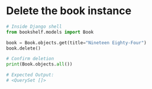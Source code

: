 # Delete the book instance

```python
# Inside Django shell
from bookshelf.models import Book

book = Book.objects.get(title="Nineteen Eighty-Four")
book.delete()

# Confirm deletion
print(Book.objects.all())

# Expected Output:
# <QuerySet []>
```
